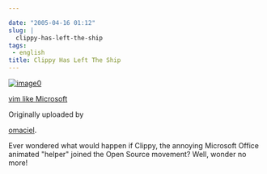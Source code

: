 ```yaml
---

date: "2005-04-16 01:12"
slug: |
  clippy-has-left-the-ship
tags:
 - english
title: Clippy Has Left The Ship
---
```


[![image0](http://photos6.flickr.com/9523489_53f0b1b37d_m.jpg)](http://www.flickr.com/photos/25563799@N00/9523489/)

[vim like Microsoft](http://www.flickr.com/photos/25563799@N00/9523489/)

Originally uploaded by

[omaciel](http://www.flickr.com/people/25563799@N00/).

Ever wondered what would happen if Clippy, the annoying Microsoft Office
animated "helper" joined the Open Source movement? Well, wonder no more!
